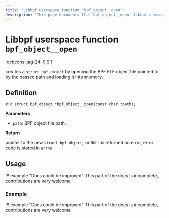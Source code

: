 ```yaml
---
title: "Libbpf userspace function 'bpf_object__open'"
description: "This page documents the 'bpf_object__open' libbpf userspace function, including its definition, usage, and examples."
---
```

# Libbpf userspace function `bpf_object__open`

<!-- [LIBBPF_TAG] -->
[:octicons-tag-24: 0.0.1](https://github.com/libbpf/libbpf/releases/tag/v0.0.1)
<!-- [/LIBBPF_TAG] -->

creates a `struct bpf_object` by opening the BPF ELF object file pointed to by the passed path and loading it into memory.

## Definition

`#!c struct bpf_object *bpf_object__open(const char *path);`

**Parameters**

- `path`: BPF object file path.

**Return**

pointer to the new `struct bpf_object`; or `NULL` is returned on error, error code is stored in [`errno`](https://man7.org/linux/man-pages/man3/errno.3.html)

## Usage

!!! example "Docs could be improved"
    This part of the docs is incomplete, contributions are very welcome

### Example

!!! example "Docs could be improved"
    This part of the docs is incomplete, contributions are very welcome
